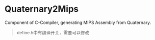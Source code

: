 # Quaternary2Mips
Component of C-Compiler, generating MIPS Assembly from Quaternary.

> define.h中有编译开关，需要可以修改